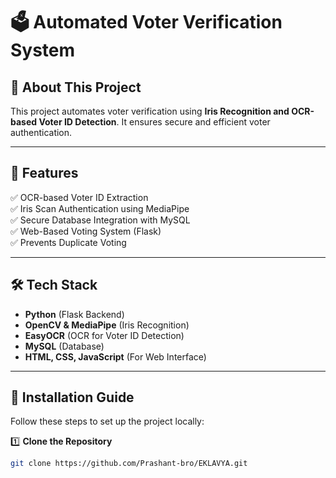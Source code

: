 # 🗳️ Automated Voter Verification System

## 📌 About This Project
This project automates voter verification using **Iris Recognition and OCR-based Voter ID Detection**. It ensures secure and efficient voter authentication.

---

## 🚀 Features
✅ OCR-based Voter ID Extraction  
✅ Iris Scan Authentication using MediaPipe  
✅ Secure Database Integration with MySQL  
✅ Web-Based Voting System (Flask)  
✅ Prevents Duplicate Voting  

---

## 🛠️ Tech Stack
- **Python** (Flask Backend)
- **OpenCV & MediaPipe** (Iris Recognition)
- **EasyOCR** (OCR for Voter ID Detection)
- **MySQL** (Database)
- **HTML, CSS, JavaScript** (For Web Interface)

---

## 🔧 Installation Guide
Follow these steps to set up the project locally:  

1️⃣ **Clone the Repository**  
```bash
git clone https://github.com/Prashant-bro/EKLAVYA.git
